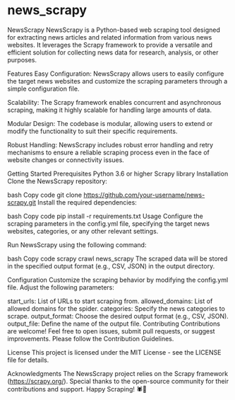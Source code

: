 # news_scrapy

NewsScrapy
NewsScrapy is a Python-based web scraping tool designed for extracting news articles and related information from various news websites. It leverages the Scrapy framework to provide a versatile and efficient solution for collecting news data for research, analysis, or other purposes.

Features
Easy Configuration: NewsScrapy allows users to easily configure the target news websites and customize the scraping parameters through a simple configuration file.

Scalability: The Scrapy framework enables concurrent and asynchronous scraping, making it highly scalable for handling large amounts of data.

Modular Design: The codebase is modular, allowing users to extend or modify the functionality to suit their specific requirements.

Robust Handling: NewsScrapy includes robust error handling and retry mechanisms to ensure a reliable scraping process even in the face of website changes or connectivity issues.

Getting Started
Prerequisites
Python 3.6 or higher
Scrapy library
Installation
Clone the NewsScrapy repository:

bash
Copy code
git clone https://github.com/your-username/news-scrapy.git
Install the required dependencies:

bash
Copy code
pip install -r requirements.txt
Usage
Configure the scraping parameters in the config.yml file, specifying the target news websites, categories, or any other relevant settings.

Run NewsScrapy using the following command:

bash
Copy code
scrapy crawl news_scrapy
The scraped data will be stored in the specified output format (e.g., CSV, JSON) in the output directory.

Configuration
Customize the scraping behavior by modifying the config.yml file. Adjust the following parameters:

start_urls: List of URLs to start scraping from.
allowed_domains: List of allowed domains for the spider.
categories: Specify the news categories to scrape.
output_format: Choose the desired output format (e.g., CSV, JSON).
output_file: Define the name of the output file.
Contributing
Contributions are welcome! Feel free to open issues, submit pull requests, or suggest improvements. Please follow the Contribution Guidelines.

License
This project is licensed under the MIT License - see the LICENSE file for details.

Acknowledgments
The NewsScrapy project relies on the Scrapy framework (https://scrapy.org/).
Special thanks to the open-source community for their contributions and support.
Happy Scraping! 🕷️📰
